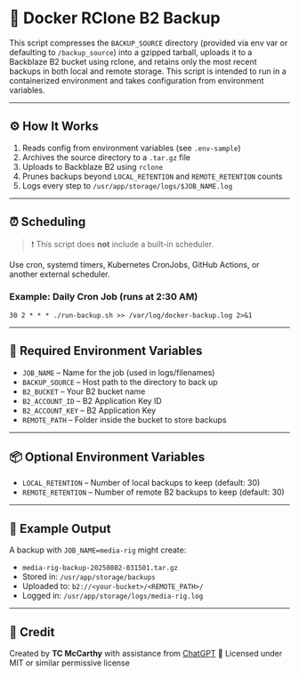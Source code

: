 # 🐳 Docker RClone B2 Backup

This script compresses the `BACKUP_SOURCE` directory (provided via env var or defaulting to `/backup_source`)
into a gzipped tarball, uploads it to a Backblaze B2 bucket using rclone, and retains only the
most recent backups in both local and remote storage. This script is
intended to run in a containerized environment and takes configuration
from environment variables.

---

## ⚙️ How It Works

1. Reads config from environment variables (see `.env-sample`)
2. Archives the source directory to a `.tar.gz` file
3. Uploads to Backblaze B2 using `rclone`
4. Prunes backups beyond `LOCAL_RETENTION` and `REMOTE_RETENTION` counts
5. Logs every step to `/usr/app/storage/logs/$JOB_NAME.log`

---

## ⏰ Scheduling

> ❗ This script does **not** include a built-in scheduler.

Use cron, systemd timers, Kubernetes CronJobs, GitHub Actions, or another external scheduler.

### Example: Daily Cron Job (runs at 2:30 AM)

```cron
30 2 * * * ./run-backup.sh >> /var/log/docker-backup.log 2>&1
````

---

## 🔧 Required Environment Variables

* `JOB_NAME` – Name for the job (used in logs/filenames)
* `BACKUP_SOURCE` – Host path to the directory to back up
* `B2_BUCKET` – Your B2 bucket name
* `B2_ACCOUNT_ID` – B2 Application Key ID
* `B2_ACCOUNT_KEY` – B2 Application Key
* `REMOTE_PATH` – Folder inside the bucket to store backups

---

## 📦 Optional Environment Variables

* `LOCAL_RETENTION` – Number of local backups to keep (default: 30)
* `REMOTE_RETENTION` – Number of remote B2 backups to keep (default: 30)

---

## 🧪 Example Output

A backup with `JOB_NAME=media-rig` might create:

* `media-rig-backup-20250802-031501.tar.gz`
* Stored in: `/usr/app/storage/backups`
* Uploaded to: `b2://<your-bucket>/<REMOTE_PATH>/`
* Logged in: `/usr/app/storage/logs/media-rig.log`

---

## 🙌 Credit

Created by **TC McCarthy** with assistance from [ChatGPT](https://openai.com/chatgpt)
📜 Licensed under MIT or similar permissive license